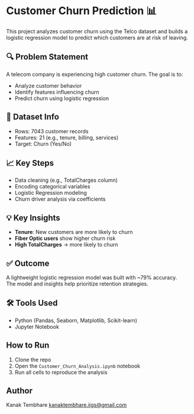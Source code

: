 # Customer Churn Prediction 📊

This project analyzes customer churn using the Telco dataset and builds a logistic regression model to predict which customers are at risk of leaving.

## 🔍 Problem Statement
A telecom company is experiencing high customer churn. The goal is to:
- Analyze customer behavior
- Identify features influencing churn
- Predict churn using logistic regression

## 📂 Dataset Info
- Rows: 7043 customer records
- Features: 21 (e.g., tenure, billing, services)
- Target: Churn (Yes/No)

## 📈 Key Steps
- Data cleaning (e.g., TotalCharges column)
- Encoding categorical variables
- Logistic Regression modeling
- Churn driver analysis via coefficients

## 💡 Key Insights
- **Tenure**: New customers are more likely to churn
- **Fiber Optic users** show higher churn risk
- **High TotalCharges** → more likely to churn

## ✅ Outcome
A lightweight logistic regression model was built with ~79% accuracy.  
The model and insights help prioritize retention strategies.

## 🛠️ Tools Used
- Python (Pandas, Seaborn, Matplotlib, Scikit-learn)
- Jupyter Notebook

## How to Run
1. Clone the repo  
2. Open the `Customer_Churn_Analysis.ipynb` notebook  
3. Run all cells to reproduce the analysis  

## Author
Kanak Tembhare
kanaktembhare.iigs@gmail.com
